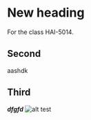 # New heading

For the class HAI-5014.

## Second

aashdk

## Third

***dfgfd***
![alt test](.img/example_img.png)
